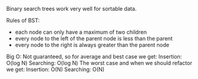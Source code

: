Binary search trees work very well for sortable data.

Rules of BST:
- each node can only have a maximum of two children
- every node to the left of the parent node is less than the parent
- every node to the right is always greater than the parent node

Big O:
Not guaranteed, so for average and best case we get:
Insertion: O(log N)
Searching: O(log N)
The worst case and when we should refactor we get:
Insertion: O(N)
Searching: O(N)